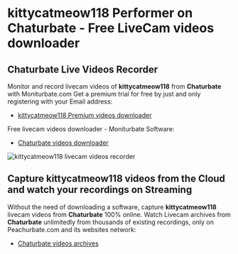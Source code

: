 # kittycatmeow118 Performer on Chaturbate - Free LiveCam videos downloader

## Chaturbate Live Videos Recorder

Monitor and record livecam videos of **kittycatmeow118** from **Chaturbate** with Moniturbate.com
Get a premium trial for free by just and only registering with your Email address:
* [kittycatmeow118 Premium videos downloader](https://moniturbate.com/request-demo-licence-key.html)

Free livecam videos downloader - Moniturbate Software:
* [Chaturbate videos downloader](https://moniturbate.com/moniturbate-download-software.html)

![kittycatmeow118 livecam videos recorder](https://peachurnet.com/templates/moniturbate-software.png)


## Capture kittycatmeow118 videos from the Cloud and watch your recordings on Streaming

Without the need of downloading a software, capture **kittycatmeow118** livecam videos from **Chaturbate** 100% online.
Watch Livecam archives from **Chaturbate** unlimitedly from thousands of existing recordings, only on Peachurbate.com and its websites network:
* [Chaturbate videos archives](https://peachurnet.com/)
